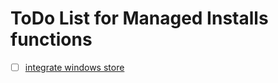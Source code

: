 # ToDo List for Managed Installs functions

- [ ] [integrate windows store](https://social.technet.microsoft.com/Forums/windows/en-US/5ac7daa9-54e6-43c0-9746-293dcb8ef2ec/how-to-force-update-of-windows-store-apps-without-launching-the-store-app?forum=win10itprosetup)
